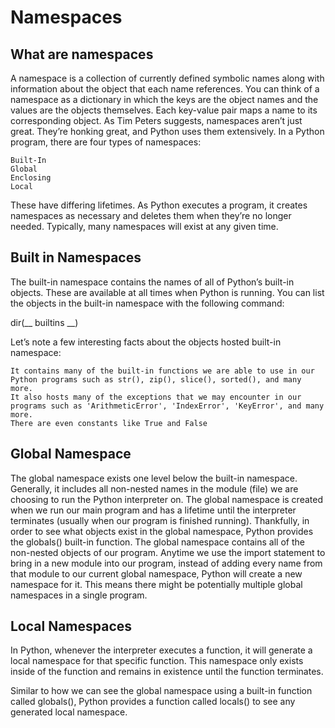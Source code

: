 # Namespaces
## What are namespaces
A namespace is a collection of currently defined symbolic names along with information about the object that each name references. You can think of a namespace as a dictionary in which the keys are the object names and the values are the objects themselves. Each key-value pair maps a name to its corresponding object.
As Tim Peters suggests, namespaces aren’t just great. They’re honking great, and Python uses them extensively. In a Python program, there are four types of namespaces:

    Built-In
    Global
    Enclosing
    Local

These have differing lifetimes. As Python executes a program, it creates namespaces as necessary and deletes them when they’re no longer needed. Typically, many namespaces will exist at any given time.
## Built in Namespaces
The built-in namespace contains the names of all of Python’s built-in objects. These are available at all times when Python is running. You can list the objects in the built-in namespace with the following command:

 dir(__ builtins __)

Let’s note a few interesting facts about the objects hosted built-in namespace:

    It contains many of the built-in functions we are able to use in our Python programs such as str(), zip(), slice(), sorted(), and many more.
    It also hosts many of the exceptions that we may encounter in our programs such as 'ArithmeticError', 'IndexError', 'KeyError', and many more.
    There are even constants like True and False

## Global Namespace
The global namespace exists one level below the built-in namespace. Generally, it includes all non-nested names in the module (file) we are choosing to run the Python interpreter on. The global namespace is created when we run our main program and has a lifetime until the interpreter terminates (usually when our program is finished running).
Thankfully, in order to see what objects exist in the global namespace, Python provides the globals() built-in function. 
The global namespace contains all of the non-nested objects of our program.
Anytime we use the import statement to bring in a new module into our program, instead of adding every name from that module to our current global namespace, Python will create a new namespace for it. This means there might be potentially multiple global namespaces in a single program.

## Local Namespaces
In Python, whenever the interpreter executes a function, it will generate a local namespace for that specific function. This namespace only exists inside of the function and remains in existence until the function terminates.

Similar to how we can see the global namespace using a built-in function called globals(), Python provides a function called locals() to see any generated local namespace.

